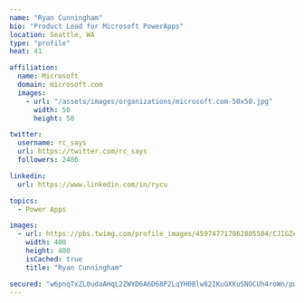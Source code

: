 ```yaml
---
name: "Ryan Cunningham"
bio: "Product Lead for Microsoft PowerApps"
location: Seattle, WA
type: "profile"
heat: 41

affiliation:
  name: Microsoft
  domain: microsoft.com
  images:
    - url: "/assets/images/organizations/microsoft.com-50x50.jpg"
      width: 50
      height: 50

twitter:
  username: rc_says
  url: https://twitter.com/rc_says
  followers: 2486

linkedin:
  url: https://www.linkedin.com/in/rycu

topics:
  - Power Apps

images:
  - url: https://pbs.twimg.com/profile_images/459747717862805504/CJIGZejd_400x400.png
    width: 400
    height: 400
    isCached: true
    title: "Ryan Cunningham"

secured: "w6pnqTxZL0udaAHqL2ZWYD6A6D68P2LqYH0Blw82IKuGXKuSNOCUh4roWn/pwtQTL5trlsAYG627x2pxUNDhQXy4emyzez6SNFCiNF0IRvlZ7Hu3yI6p78iEBNapCw3Jrsrs/QsnT4nfJ2DLwJYfpWQLtRAKz3uVY1/+SHUxdIavU4PngtpJI1mWUdNewreTCZZkf+HaNhxyGvSpVHYv/QhZlGZ8Xpuyq0OfqYYrVU/URcqDdkBsAfROYo7x33HQ3EoC7ZerQ61aeD+85QbZzXvcwx2iiqAvwc8HXXMDvYOvKp0p2LKET234TQIr+tz3ZR5CmYZw1E13iIZoQYrBy2tEdgQrva0X79ZqMf10z/jA6+/v3PyLUsTiYAzO8RNdP0BRnRIIW6miLQBAQ5KoNaHDsNqh12rjVFvB4p48gDE=;hQDjplZ1B00Mro0M3Og2CA=="
---
```


